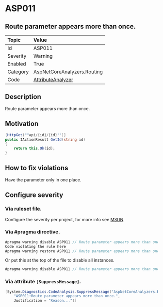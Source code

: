 # ASP011
## Route parameter appears more than once.

| Topic    | Value
| :--      | :--
| Id       | ASP011
| Severity | Warning
| Enabled  | True
| Category | AspNetCoreAnalyzers.Routing
| Code     | [AttributeAnalyzer]([AttributeAnalyzer](https://github.com/DotNetAnalyzers/AspNetCoreAnalyzers/blob/master/AspNetCoreAnalyzers/Analyzers/AttributeAnalyzer.cs))

## Description

Route parameter appears more than once.

## Motivation

```cs
[HttpGet(""api/{id}/{id}"")]
public IActionResult GetId(string id)
{
    return this.Ok(id);
}
```

## How to fix violations

Have the parameter only in one place.

<!-- start generated config severity -->
## Configure severity

### Via ruleset file.

Configure the severity per project, for more info see [MSDN](https://msdn.microsoft.com/en-us/library/dd264949.aspx).

### Via #pragma directive.
```C#
#pragma warning disable ASP011 // Route parameter appears more than once.
Code violating the rule here
#pragma warning restore ASP011 // Route parameter appears more than once.
```

Or put this at the top of the file to disable all instances.
```C#
#pragma warning disable ASP011 // Route parameter appears more than once.
```

### Via attribute `[SuppressMessage]`.

```C#
[System.Diagnostics.CodeAnalysis.SuppressMessage("AspNetCoreAnalyzers.Routing", 
    "ASP011:Route parameter appears more than once.", 
    Justification = "Reason...")]
```
<!-- end generated config severity -->